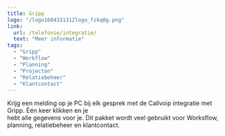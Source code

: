 ```yaml
---
title: Gripp
logo: "/logo1604331312logo_fzkq0g.png"
link:
  url: /telefonie/integratie/
  text: "Meer informatie"
tags:
  - "Gripp"
  - "Workflow"
  - "Planning"
  - "Projecten"
  - "Relatiebeheer"
  - "Klantcontact"
---
```

Krijg een melding op je PC bij elk gesprek met de Callvoip integratie met Gripp. Één keer klikken en je<br>
hebt alle gegevens voor je. Dit pakket wordt veel gebruikt voor Worksflow, planning, relatiebeheer en klantcontact.
